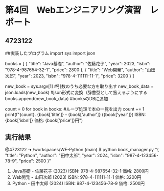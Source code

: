 # 第4回　Webエンジニアリング演習　レポート
## 4723122

##実装したプログラム
import sys
import json

books = [
    {
        "title": "Java基礎",
        "author": "佐藤花子",
        "year": 2023,
        "isbn": "978-4-987654-32-1",
        "price": 2800
    },
    {
        "title": "Web開発",
        "author": "山田次郎",
        "year": 2023,
        "isbn": "978-4-111111-11-1",
        "price": 3200
    }
]

new_book = sys.argv[1] #引数のうち必要な方を取り出す
new_book_data = json.loads(new_book) #json形式に変換（辞書型として扱えるようにする
books.append(new_book_data) #booksのDBに追加

count = 0
for book in books: #ループ処理で本の一覧を出力
    count += 1
    print(f"{count}. {book['title']} - {book['author']} ({book['year']}) ISBN: {book['isbn']} 価格: {book['price']}円")


## 実行結果
@4723122 ➜ /workspaces/WE-Python (main) $ python book_manager.py "{ \"title\": \"Python\", \"author\": \"田中太郎\", \"year\": 2024, \"isbn\": \"987-4-123456-78-9\", \"price\": 2500 }"
1. Java基礎 - 佐藤花子 (2023) ISBN: 978-4-987654-32-1 価格: 2800円
2. Web開発 - 山田次郎 (2023) ISBN: 978-4-111111-11-1 価格: 3200円
3. Python - 田中太郎 (2024) ISBN: 987-4-123456-78-9 価格: 2500円
